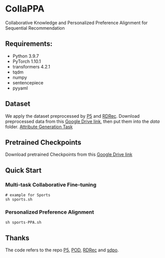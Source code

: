 # CollaPPA

Collaborative Knowledge and Personalized Preference Alignment for Sequential Recommendation

## Requirements:

- Python 3.9.7
- PyTorch 1.10.1
- transformers 4.2.1
- tqdm
- numpy
- sentencepiece
- pyyaml

## Dataset

We apply the dataset preprocessed by [P5](https://github.com/jeykigung/P5) and [RDRec](https://github.com/WangXFng/RDRec). Download preprocessed data from this [Google Drive link](https://drive.google.com/file/d/1qGxgmx7G_WB7JE4Cn_bEcZ_o_NAJLE3G/view?usp=sharing), then put them into the _data_ folder.
[Attribute Generation Task](https://github.com/WangXFng/RDRec)

## Pretrained Checkpoints

Download pretrained Checkpoints from this [Google Drive link](https://drive.google.com/file/d/1qGxgmx7G_WB7JE4Cn_bEcZ_o_NAJLE3G/view?usp=sharing)

## Quick Start

### Multi-task Collaborative Fine-tuning

```
# example for Sports
sh sports.sh
```

### Personalized Preference Alignment

```
sh sports-PPA.sh
```

<!-- ## Citation

If the code and the paper are useful for you, it is appreciable to cite our paper:

```
@article{yue2025large,
  title={CoT4Rec: Unveiling User Preferences through Chain of Thought for Recommender Systems},
  author={Weiqi, Yue and Yuyu, Yin and Xin, Zhang and Binbin, Shi and Tingting, Liang and Jian, Wan},
  journal={proceedings of the AAAI Conference on Artificial Intelligence},
  year={2025}
}
``` -->

## Thanks

The code refers to the repo [P5](https://github.com/jeykigung/P5), [POD](https://github.com/lileipisces/POD), [RDRec](https://github.com/WangXFng/RDRec) and [sdpo](https://github.com/chenyuxin1999/S-DPO).
